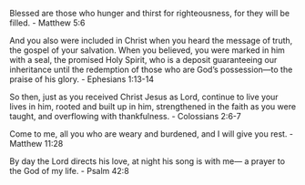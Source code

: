 Blessed are those who hunger and thirst for righteousness, for they will be filled. - Matthew 5:6

And you also were included in Christ when you heard the message of truth, the gospel of your salvation. When you believed, you were marked in him with a seal, the promised Holy Spirit, who is a deposit guaranteeing our inheritance until the redemption of those who are God’s possession—to the praise of his glory. - Ephesians 1:13-14

So then, just as you received Christ Jesus as Lord, continue to live your lives in him, rooted and built up in him, strengthened in the faith as you were taught, and overflowing with thankfulness. - Colossians 2:6-7

Come to me, all you who are weary and burdened, and I will give you rest. - Matthew 11:28

By day the Lord directs his love, at night his song is with me— a prayer to the God of my life. - Psalm 42:8

